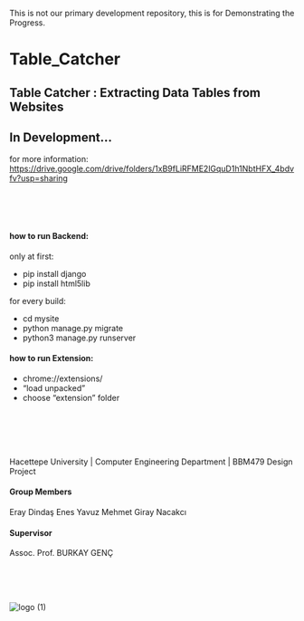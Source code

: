 This is not our primary development repository, this is for Demonstrating the Progress. 

# Table_Catcher
## Table Catcher : Extracting Data Tables from Websites

## In Development...
for more information:
https://drive.google.com/drive/folders/1xB9fLiRFME2lGquD1h1NbtHFX_4bdvfv?usp=sharing


<br />
<br />
<br />

#### how to run Backend:

only at first:
- pip install django
- pip install html5lib

for every build:
- cd mysite
- python manage.py migrate
- python3 manage.py runserver


#### how to run Extension:
- chrome://extensions/
- “load unpacked”
- choose “extension” folder


<br />
<br />
<br />
<br />


Hacettepe University | Computer Engineering Department 
| BBM479 Design Project 

#### Group Members
Eray Dindaş
Enes Yavuz
Mehmet Giray Nacakcı
#### Supervisor
Assoc. Prof. BURKAY GENÇ

<br />
<br />
<br />

![logo (1)](https://user-images.githubusercontent.com/56702583/207155387-83bef816-73b5-4e46-9d5b-bead57284413.jpg)

